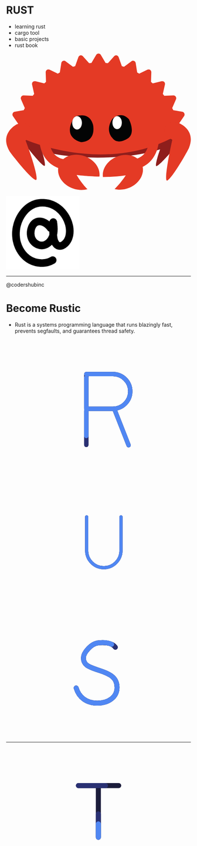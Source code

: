 # RUST

- learning rust
- cargo tool
- basic projects
- rust book

<svg viewBox="0 0 4417 3259" xmlns="http://www.w3.org/2000/svg" fill-rule="evenodd" clip-rule="evenodd" stroke-linejoin="round" stroke-miterlimit="1.414" class="_logo_1keoc8"><g fill-rule="nonzero"><path d="M2189.18 1221.043c-548.47 0-1046.783 65.937-1415.709 173.396v917.909c368.926 107.458 867.239 173.391 1415.71 173.391 627.738 0 1189.73-86.37 1567.226-222.508v-819.659c-377.496-136.15-939.488-222.53-1567.226-222.53z" fill="#8f1e1c"></path><path d="M3780.932 2051.843c-16.07-44.429-19.287-100.641-5.67-154.841 24.374-97.038 93.42-150.826 154.22-120.138 15.075 7.612 28.225 19.712 39.113 35.075.996-.004 1.992 0 2.979.067 0 0 185.633 221.275 13.804 483.346-3.729 14.87-318.892 382.158-391.846 393.85-47.75 7.65 62.046-374.992 187.4-637.359zM735.33 2008.422c22.083-40.125 29.825-94.95 17.57-151.77-21.941-101.734-99.624-171.292-173.508-155.355-18.325 3.95-34.687 12.8-48.608 25.409a58.427 58.427 0 00-3.521-.638s-234.55 174.8-50.238 474.684c3.355 15.587 349.38 453.492 434.63 482.346 55.796 18.883-46.863-385.521-176.325-674.676z" fill="#8f1e1c"></path><path d="M406.113 2033.61l.029.062c.77.605 1.487 1.15-.03-.062z" fill="#e33a25"></path><path d="M4138 1720.43c-3.668-12.766-7.318-25.524-11.093-38.174l127.846-185.213c13.042-18.842 15.709-43.325 7.209-64.813-8.5-21.375-27.042-36.708-49-40.458l-216.192-36.688c-8.367-17.091-17.15-33.925-25.958-50.625l90.82-207.929c9.346-21.196 7.371-45.812-5.012-65.033-12.338-19.317-33.292-30.6-55.621-29.721l-219.4 7.97c-11.363-14.791-22.9-29.45-34.675-43.837l50.42-222.875c5.105-22.638-1.341-46.325-17.095-62.767-15.675-16.383-38.454-23.162-60.109-17.846l-213.704 52.534a1849.59 1849.59 0 00-42.142-36.138l7.7-228.808c.825-23.163-9.97-45.171-28.516-58.021-18.525-12.934-42.054-14.888-62.317-5.275l-199.363 94.78c-16.058-9.21-32.2-18.334-48.516-27.155l-35.23-225.48c-3.57-22.841-18.27-42.241-38.858-51.104-20.512-8.908-44.033-6.033-62.046 7.534L2819.402 318.65a1829.492 1829.492 0 00-52.883-16.712L2689.91 88.117c-7.791-21.788-25.754-37.796-47.658-42.296-21.83-4.463-44.292 3.096-59.43 20.008L2433.21 233.213c-18.091-2.084-36.187-3.984-54.346-5.55L2263.352 33.025c-11.709-19.717-32.375-31.717-54.65-31.717-22.225 0-42.934 12-54.542 31.717l-115.554 194.638c-18.159 1.566-36.342 3.466-54.4 5.55L1834.58 65.829c-15.15-16.912-37.696-24.47-59.45-20.008-21.896 4.55-39.888 20.508-47.638 42.296l-76.675 213.82c-17.75 5.326-35.338 10.947-52.88 16.713l-177.683-133.362c-18.066-13.609-41.583-16.48-62.15-7.534-20.496 8.863-35.254 28.263-38.804 51.105l-35.254 225.479c-16.308 8.82-32.454 17.892-48.554 27.154l-199.342-94.78c-20.242-9.645-43.871-7.658-62.309 5.276-18.52 12.85-29.341 34.858-28.5 58.02l7.646 228.81c-14.187 11.833-28.225 23.908-42.133 36.137L697.192 662.42c-21.712-5.27-44.458 1.463-60.17 17.846-15.813 16.442-22.217 40.13-17.138 62.767l50.329 222.875c-11.675 14.446-23.23 29.046-34.554 43.838l-219.396-7.971c-22.146-.654-43.28 10.404-55.65 29.72-12.396 19.222-14.271 43.838-5.046 65.034l90.892 207.93c-8.83 16.7-17.6 33.533-26.038 50.624l-216.18 36.688c-21.962 3.7-40.474 19.025-49.016 40.458-8.487 21.488-5.733 45.971 7.23 64.813l127.874 185.213c-.987 3.266-1.895 6.566-2.875 9.85l-70.262 74.633 188.92 266.871s1813.136 836.384 3494.991 14.15C4093.22 2013.29 4138 1720.43 4138 1720.43z" fill="#e43a25"></path><path d="M2534.598 1569.83s200.654-219.704 401.313 0c0 0 157.666 292.967 0 439.43 0 0-257.988 205.07-401.313 0 0 0-171.996-161.134 0-439.43z" fill="#030404"></path><path d="M2766.906 1651.335c0 85.554-50.429 154.912-112.625 154.912-62.183 0-112.612-69.358-112.612-154.912 0-85.55 50.429-154.917 112.612-154.917 62.196 0 112.625 69.367 112.625 154.917z" fill="#fff"></path><path d="M1639.022 1509.839s344.2-152.4 438.142 187.758c0 0 98.409 396.476-282.654 418.855 0 0-485.926-93.592-155.488-606.613z" fill="#030404"></path><path d="M1811.897 1656.951c0 88.221-52 159.775-116.154 159.775-64.13 0-116.142-71.554-116.142-159.775 0-88.241 52.013-159.775 116.142-159.775 64.154 0 116.154 71.534 116.154 159.775z" fill="#fff"></path><path d="M465.009 2080.068c45.696-51.929 156.712-114.82 148.208-192.841-15.22-139.696-131.067-241.663-258.746-227.747-31.667 3.45-61.075 13.717-87.183 29.317-1.925-.446-3.854-.879-5.784-1.225 0 0-431.796 211.971-185.683 636.072 2.32 21.404 491.034 648.617 628.284 696.38 89.829 31.258-82.963-536.001-239.096-939.956zM3973.124 2061.14c-52.888-44.584-192.342-85.076-195.5-163.493-5.65-140.408 93.8-258.42 222.133-263.583 31.825-1.284 62.434 4.512 90.563 16.07 1.842-.724 3.683-1.441 5.537-2.07 0 0 458.438 145.63 277.896 601.525.875 21.513-389.45 714.234-518.104 781.813-84.204 44.23 22.942-547.63 117.475-970.263zM796.426 2064.827s-5.763 572.067 554.858 699.717l116.892-234.846s-406.23 39.296-437.48-464.871h-234.27zM3651.511 2064.827s5.759 572.067-554.863 699.717l-116.891-234.846s406.229 39.296 437.48-464.871h234.274z" fill="#e43a25"></path><path d="M3246.532 2648.298c-84.375-203.925-356.646-284.888-608.13-180.834-221.358 91.588-352.654 295.967-323.433 482.688 174.775-2.716 362.25-14.045 544.733-40.491 0 0-107.654 174.012-266.07 325.88 106.524 27.495 230.762 19.866 350.316-29.6 251.488-104.055 386.959-353.722 302.584-557.643zM1686.443 2899.936s230.013 30.396 544.459 38.15c27.541-197.963-122.417-407.467-361.671-488.513-264.326-89.534-537.455 11.633-610.06 225.967-72.603 214.333 82.818 460.667 347.143 550.204 117.17 39.692 236.054 41.871 338.454 13.363-153.796-152.105-258.325-339.171-258.325-339.171z" fill="#e43a25"></path></g></svg>

<img src="At.gif" width="200" height="200"   />

---

@codershubinc

# Become Rustic

- Rust is a systems programming language that runs blazingly fast, prevents segfaults, and guarantees thread safety.

## <svg xmlns="http://www.w3.org/2000/svg" xmlns:xlink="http://www.w3.org/1999/xlink" viewBox="0 0 1500 1000" width="1500" height="1000" preserveAspectRatio="xMidYMid meet" style="width: 100%; height: 100%; transform: translate3d(0px, 0px, 0px); content-visibility: visible;"><defs><clipPath id="__lottie_element_74107"><rect width="1500" height="1000" x="0" y="0"></rect></clipPath></defs><g clip-path="url(#__lottie_element_74107)"><g transform="matrix(1.399999976158142,0,0,1.399999976158142,939.3078002929688,675.3577880859375)" opacity="1" style="display: block;"><g opacity="1" transform="matrix(1,0,0,1,0,0)"><path stroke-linecap="round" stroke-linejoin="round" fill-opacity="0" stroke="rgb(27,28,59)" stroke-opacity="1" stroke-width="25" d=" M39.3390007019043,99.7959976196289 C39.3390007019043,99.7959976196289 -39.3390007019043,-99.7959976196289 -39.3390007019043,-99.7959976196289"></path></g></g><g transform="matrix(1.399999976158142,0,0,1.399999976158142,651.0183715820312,674.0571899414062)" opacity="1" style="display: block;"><g opacity="1" transform="matrix(1,0,0,1,0,0)"><path stroke-linecap="round" stroke-linejoin="round" fill-opacity="0" stroke="rgb(27,28,59)" stroke-opacity="1" stroke-width="25" d=" M0,98.86699676513672 C0,98.86699676513672 0,-98.86699676513672 0,-98.86699676513672"></path></g></g><g transform="matrix(1.399999976158142,0,0,1.399999976158142,829.4539794921875,379.052001953125)" opacity="1" style="display: block;"><g opacity="1" transform="matrix(1,0,0,1,0,0)"><path stroke-linecap="round" stroke-linejoin="round" fill-opacity="0" stroke="rgb(27,28,59)" stroke-opacity="1" stroke-width="25" d=" M-127.4540023803711,-100.26499938964844 C-127.4540023803711,-100.26499938964844 -127.4540023803711,100.26499938964844 -127.4540023803711,100.26499938964844 C-127.4540023803711,100.26499938964844 27.190000534057617,100.26499938964844 27.190000534057617,100.26499938964844 C82.56500244140625,100.26499938964844 127.4540023803711,55.375 127.4540023803711,0 C127.4540023803711,0 127.4540023803711,0 127.4540023803711,0 C127.4540023803711,-55.375 82.56500244140625,-100.26499938964844 27.190000534057617,-100.26499938964844 C27.190000534057617,-100.26499938964844 -127.4540023803711,-100.26499938964844 -127.4540023803711,-100.26499938964844z"></path></g></g><g transform="matrix(1.399999976158142,0,0,1.399999976158142,939.3078002929688,675.3577880859375)" opacity="1" style="display: block;"><g opacity="1" transform="matrix(1,0,0,1,0,0)"><path stroke-linecap="round" stroke-linejoin="round" fill-opacity="0" stroke="rgb(42,48,115)" stroke-opacity="1" stroke-width="25" d=" M39.3390007019043,99.7959976196289 C39.3390007019043,99.7959976196289 -39.3390007019043,-99.7959976196289 -39.3390007019043,-99.7959976196289"></path></g></g><g transform="matrix(1.399999976158142,0,0,1.399999976158142,651.0183715820312,674.0571899414062)" opacity="1" style="display: block;"><g opacity="1" transform="matrix(1,0,0,1,0,0)"><path stroke-linecap="round" stroke-linejoin="round" fill-opacity="0" stroke="rgb(42,48,115)" stroke-opacity="1" stroke-width="25" d=" M0,98.86699676513672 C0,98.86699676513672 0,-98.86699676513672 0,-98.86699676513672"></path></g></g><g transform="matrix(1.399999976158142,0,0,1.399999976158142,829.4539794921875,379.052001953125)" opacity="1" style="display: block;"><g opacity="1" transform="matrix(1,0,0,1,0,0)"><path stroke-linecap="round" stroke-linejoin="round" fill-opacity="0" stroke="rgb(42,48,115)" stroke-opacity="1" stroke-width="25" d=" M-127.4540023803711,-100.26499938964844 C-127.4540023803711,-100.26499938964844 -127.4540023803711,100.26499938964844 -127.4540023803711,100.26499938964844 C-127.4540023803711,100.26499938964844 27.190000534057617,100.26499938964844 27.190000534057617,100.26499938964844 C82.56500244140625,100.26499938964844 127.4540023803711,55.375 127.4540023803711,0 C127.4540023803711,0 127.4540023803711,0 127.4540023803711,0 C127.4540023803711,-55.375 82.56500244140625,-100.26499938964844 27.190000534057617,-100.26499938964844 C27.190000534057617,-100.26499938964844 -127.4540023803711,-100.26499938964844 -127.4540023803711,-100.26499938964844z"></path></g></g><g transform="matrix(1.399999976158142,0,0,1.399999976158142,939.3078002929688,675.3577880859375)" opacity="1" style="display: block;"><g opacity="1" transform="matrix(1,0,0,1,0,0)"><path stroke-linecap="round" stroke-linejoin="round" fill-opacity="0" stroke="rgb(80,135,243)" stroke-opacity="1" stroke-width="25" d=" M39.3390007019043,99.7959976196289 C39.3390007019043,99.7959976196289 -39.3390007019043,-99.7959976196289 -39.3390007019043,-99.7959976196289"></path></g></g><g transform="matrix(1.399999976158142,0,0,1.399999976158142,651.0183715820312,674.0571899414062)" opacity="1" style="display: block;"><g opacity="1" transform="matrix(1,0,0,1,0,0)"><path stroke-linecap="round" stroke-linejoin="round" fill-opacity="0" stroke="rgb(80,135,243)" stroke-opacity="1" stroke-width="25" d=" M0,47.35900115966797 C0,-11.229000091552734 0,-98.86699676513672 0,-98.86699676513672"></path></g></g><g transform="matrix(1.399999976158142,0,0,1.399999976158142,829.4539794921875,379.052001953125)" opacity="1" style="display: block;"><g opacity="1" transform="matrix(1,0,0,1,0,0)"><path stroke-linecap="round" stroke-linejoin="round" fill-opacity="0" stroke="rgb(80,135,243)" stroke-opacity="1" stroke-width="25" d=" M-127.4540023803711,-80.30500030517578 C-127.4540023803711,-29.583999633789062 -127.4540023803711,100.26499938964844 -127.4540023803711,100.26499938964844 C-127.4540023803711,100.26499938964844 27.190000534057617,100.26499938964844 27.190000534057617,100.26499938964844 C82.56500244140625,100.26499938964844 127.4540023803711,55.375 127.4540023803711,0 C127.4540023803711,0 127.4540023803711,0 127.4540023803711,0 C127.4540023803711,-55.375 82.56500244140625,-100.26499938964844 27.190000534057617,-100.26499938964844 C27.190000534057617,-100.26499938964844 -127.4540023803711,-100.26499938964844 -127.4540023803711,-100.26499938964844"></path></g></g></g></svg>

## <svg xmlns="http://www.w3.org/2000/svg" xmlns:xlink="http://www.w3.org/1999/xlink" viewBox="0 0 1500 1000" width="1500" height="1000" preserveAspectRatio="xMidYMid meet" style="width: 100%; height: 100%; transform: translate3d(0px, 0px, 0px); content-visibility: visible;"><defs><clipPath id="__lottie_element_90134"><rect width="1500" height="1000" x="0" y="0"></rect></clipPath></defs><g clip-path="url(#__lottie_element_90134)"><g transform="matrix(1,0,0,1,793.2349853515625,497.47698974609375)" opacity="1" style="display: block;"><g opacity="1" transform="matrix(1,0,0,1,0,0)"><path stroke-linecap="round" stroke-linejoin="round" fill-opacity="0" stroke="rgb(27,28,59)" stroke-opacity="1" stroke-width="25" d=" M-139.46800231933594,-206.2429962158203 C-139.46800231933594,-206.2429962158203 -139.46800231933594,66.7750015258789 -139.46800231933594,66.7750015258789 C-139.46800231933594,143.80099487304688 -77.0260009765625,206.2429962158203 0,206.2429962158203 C0,206.2429962158203 0,206.2429962158203 0,206.2429962158203 C77.0260009765625,206.2429962158203 139.46800231933594,143.80099487304688 139.46800231933594,66.7750015258789 C139.46800231933594,66.7750015258789 139.46800231933594,-206.2429962158203 139.46800231933594,-206.2429962158203"></path></g></g><g transform="matrix(1,0,0,1,793.2349853515625,497.47698974609375)" opacity="1" style="display: block;"><g opacity="1" transform="matrix(1,0,0,1,0,0)"><path stroke-linecap="round" stroke-linejoin="round" fill-opacity="0" stroke="rgb(42,49,115)" stroke-opacity="1" stroke-width="25" d=" M-139.46800231933594,-206.2429962158203 C-139.46800231933594,-206.2429962158203 -139.46800231933594,66.7750015258789 -139.46800231933594,66.7750015258789 C-139.46800231933594,143.80099487304688 -77.0260009765625,206.2429962158203 0,206.2429962158203 C0,206.2429962158203 0,206.2429962158203 0,206.2429962158203 C77.0260009765625,206.2429962158203 139.46800231933594,143.80099487304688 139.46800231933594,66.7750015258789 C139.46800231933594,66.7750015258789 139.46800231933594,-206.2429962158203 139.46800231933594,-206.2429962158203"></path></g></g><g transform="matrix(1,0,0,1,793.2349853515625,497.47698974609375)" opacity="1" style="display: block;"><g opacity="1" transform="matrix(1,0,0,1,0,0)"><path stroke-linecap="round" stroke-linejoin="round" fill-opacity="0" stroke="rgb(80,135,243)" stroke-opacity="1" stroke-width="25" d=" M-139.46800231933594,-206.2429962158203 C-139.46800231933594,-206.2429962158203 -139.46800231933594,66.7750015258789 -139.46800231933594,66.7750015258789 C-139.46800231933594,143.80099487304688 -77.0260009765625,206.2429962158203 0,206.2429962158203 C0,206.2429962158203 0,206.2429962158203 0,206.2429962158203 C77.0260009765625,206.2429962158203 139.46800231933594,143.80099487304688 139.46800231933594,66.7750015258789 C139.46800231933594,66.7750015258789 139.46800231933594,-206.2429962158203 139.46800231933594,-206.2429962158203"></path></g></g></g></svg>

<svg xmlns="http://www.w3.org/2000/svg" xmlns:xlink="http://www.w3.org/1999/xlink" viewBox="0 0 1500 1000" width="1500" height="1000" preserveAspectRatio="xMidYMid meet" style="width: 100%; height: 100%; transform: translate3d(0px, 0px, 0px); content-visibility: visible;"><defs><clipPath id="__lottie_element_74638"><rect width="1500" height="1000" x="0" y="0"></rect></clipPath></defs><g clip-path="url(#__lottie_element_74638)"><g transform="matrix(1.5800000429153442,0,0,1.5800000429153442,734.5889892578125,490.8340148925781)" opacity="1" style="display: block;"><g opacity="1" transform="matrix(1,0,0,1,0,0)"><path stroke-linecap="round" stroke-linejoin="miter" fill-opacity="0" stroke-miterlimit="4" stroke="rgb(27,28,60)" stroke-opacity="1" stroke-width="25" d=" M96.37000274658203,-131.14100646972656 C77.15899658203125,-159.95700073242188 22.082000732421875,-155.28500366210938 13.03600025177002,-154.30599975585938 C12.055999755859375,-154.1999969482422 11.074000358581543,-154.12600708007812 10.092000007629395,-154.04100036621094 C-28.645000457763672,-150.7010040283203 -67.74099731445312,-103.08000183105469 -67.74099731445312,-76.447998046875 C-67.74099731445312,-43.47100067138672 -48.27199935913086,-32.347999572753906 13.706999778747559,-12.482000350952148 C74.89299774169922,6.986000061035156 105.08799743652344,27.249000549316406 105.08799743652344,74.927001953125 C105.08799743652344,123.79499816894531 61.78099822998047,155.18299865722656 2.9790000915527344,155.18299865722656 C-52.24700164794922,155.18299865722656 -91.18299865722656,124.98699951171875 -105.08799743652344,77.30999755859375"></path></g></g><g transform="matrix(1.5800000429153442,0,0,1.5800000429153442,734.5889892578125,490.8340148925781)" opacity="1" style="display: block;"><g opacity="1" transform="matrix(1,0,0,1,0,0)"><path stroke-linecap="round" stroke-linejoin="miter" fill-opacity="0" stroke-miterlimit="4" stroke="rgb(42,49,115)" stroke-opacity="1" stroke-width="25" d=" M96.37000274658203,-131.14100646972656 C77.15899658203125,-159.95700073242188 22.082000732421875,-155.28500366210938 13.03600025177002,-154.30599975585938 C12.055999755859375,-154.1999969482422 11.074000358581543,-154.12600708007812 10.092000007629395,-154.04100036621094 C-28.645000457763672,-150.7010040283203 -67.74099731445312,-103.08000183105469 -67.74099731445312,-76.447998046875 C-67.74099731445312,-43.47100067138672 -48.27199935913086,-32.347999572753906 13.706999778747559,-12.482000350952148 C74.89299774169922,6.986000061035156 105.08799743652344,27.249000549316406 105.08799743652344,74.927001953125 C105.08799743652344,123.79499816894531 61.78099822998047,155.18299865722656 2.9790000915527344,155.18299865722656 C-52.24700164794922,155.18299865722656 -91.18299865722656,124.98699951171875 -105.08799743652344,77.30999755859375"></path></g></g><g transform="matrix(1.5800000429153442,0,0,1.5800000429153442,734.5889892578125,490.8340148925781)" opacity="1" style="display: block;"><g opacity="1" transform="matrix(1,0,0,1,0,0)"><path stroke-linecap="round" stroke-linejoin="miter" fill-opacity="0" stroke-miterlimit="4" stroke="rgb(80,135,243)" stroke-opacity="1" stroke-width="25" d=" M77.67500305175781,-146.52000427246094 C53.56100082397461,-157.9429931640625 19.93000030517578,-155.052001953125 13.03600025177002,-154.30599975585938 C12.055999755859375,-154.1999969482422 11.074000358581543,-154.12600708007812 10.092000007629395,-154.04100036621094 C-28.645000457763672,-150.7010040283203 -67.74099731445312,-103.08000183105469 -67.74099731445312,-76.447998046875 C-67.74099731445312,-43.47100067138672 -48.27199935913086,-32.347999572753906 13.706999778747559,-12.482000350952148 C74.89299774169922,6.986000061035156 105.08799743652344,27.249000549316406 105.08799743652344,74.927001953125 C105.08799743652344,123.79499816894531 61.78099822998047,155.18299865722656 2.9790000915527344,155.18299865722656 C-52.24700164794922,155.18299865722656 -91.18299865722656,124.98699951171875 -105.08799743652344,77.30999755859375"></path></g></g></g></svg>

---

<svg xmlns="http://www.w3.org/2000/svg" xmlns:xlink="http://www.w3.org/1999/xlink" viewBox="0 0 1500 1000" width="1500" height="1000" preserveAspectRatio="xMidYMid meet" style="width: 100%; height: 100%; transform: translate3d(0px, 0px, 0px); content-visibility: visible;"><defs><clipPath id="__lottie_element_74571"><rect width="1500" height="1000" x="0" y="0"></rect></clipPath></defs><g clip-path="url(#__lottie_element_74571)"><g transform="matrix(1,0,0,1,748.8350219726562,527.1060180664062)" opacity="1" style="display: block;"><g opacity="1" transform="matrix(1,0,0,1,0,0)"><path stroke-linecap="round" stroke-linejoin="round" fill-opacity="0" stroke="rgb(27,28,59)" stroke-opacity="1" stroke-width="41" d=" M0,201.1909942626953 C0,201.1909942626953 0,-201.1909942626953 0,-201.1909942626953"></path></g></g><g transform="matrix(1,0,0,1,750.5040283203125,308.843994140625)" opacity="1" style="display: block;"><g opacity="1" transform="matrix(1,0,0,1,0,0)"><path stroke-linecap="round" stroke-linejoin="round" fill-opacity="0" stroke="rgb(27,28,59)" stroke-opacity="1" stroke-width="41" d=" M-163.625,0 C-163.625,0 163.625,0 163.625,0"></path></g></g><g transform="matrix(1,0,0,1,748.8350219726562,527.1060180664062)" opacity="1" style="display: block;"><g opacity="1" transform="matrix(1,0,0,1,0,0)"><path stroke-linecap="round" stroke-linejoin="round" fill-opacity="0" stroke="rgb(42,49,115)" stroke-opacity="1" stroke-width="41" d=" M0,201.1909942626953 C0,201.1909942626953 0,108.177001953125 0,11.58899974822998"></path></g></g><g transform="matrix(1,0,0,1,750.5040283203125,308.843994140625)" opacity="1" style="display: block;"><g opacity="1" transform="matrix(1,0,0,1,0,0)"><path stroke-linecap="round" stroke-linejoin="round" fill-opacity="0" stroke="rgb(42,49,115)" stroke-opacity="1" stroke-width="41" d=" M-163.625,0 C-163.625,0 -39.099998474121094,0 56.32099914550781,0"></path></g></g><g transform="matrix(1,0,0,1,748.8350219726562,527.1060180664062)" opacity="1" style="display: block;"><g opacity="1" transform="matrix(1,0,0,1,0,0)"><path stroke-linecap="round" stroke-linejoin="round" fill-opacity="0" stroke="rgb(80,135,243)" stroke-opacity="1" stroke-width="41" d=" M0,201.1909942626953 C0,201.1909942626953 0,154.39100646972656 0,92.71099853515625"></path></g></g><g transform="matrix(1,0,0,1,750.5040283203125,308.843994140625)" opacity="1" style="display: block;"><g opacity="1" transform="matrix(1,0,0,1,0,0)"><path stroke-linecap="round" stroke-linejoin="round" fill-opacity="0" stroke="rgb(80,135,243)" stroke-opacity="1" stroke-width="41" d="M0 0"></path></g></g></g></svg>
